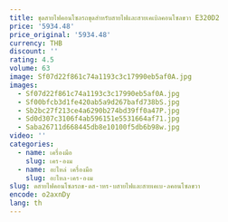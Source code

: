 ```yaml
---
title: ชุดสายไฟคอนโซลรถขุดสําหรับสายไฟและสายเคเบิลคอนโซลขวา E320D2
price: '5934.48'
price_original: '5934.48'
currency: THB
discount: ''
rating: 4.5
volume: 63
image: Sf07d22f861c74a1193c3c17990eb5af0A.jpg
images:
  - Sf07d22f861c74a1193c3c17990eb5af0A.jpg
  - Sf00bfcb3d1fe420ab5a9d267bafd738bS.jpg
  - Sb2bc27f213ce4a6290b274bd39ff0a47P.jpg
  - Sd0d307c3106f4ab596151e5531664af71.jpg
  - Saba26711d668445db8e10100f5db6b98w.jpg
video: ''
categories:
  - name: เครื่องมือ
    slug: เคร-องม
  - name: อะไหล่ เครื่องมือ
    slug: อะไหล-เคร-องม
slug: ดสายไฟคอนโซลรถข-ดส-าหร-บสายไฟและสายเคเบ-ลคอนโซลขวา
encode: o2axnDy
lang: th
---
```

  